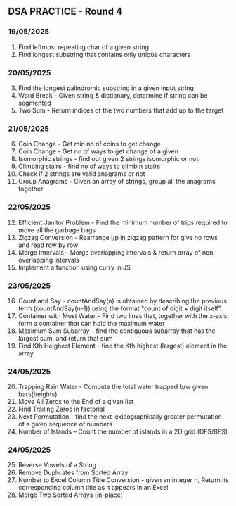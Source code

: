 ## DSA PRACTICE - Round 4

### 19/05/2025
1. Find leftmost repeating char of a given string
2. Find longest substring that contains only unique characters

### 20/05/2025
3. Find the longest palindromic substring in a given input string
4. Word Break - Given string & dictionary, determine if string can be segmented
5. Two Sum - Return indices of the two numbers that add up to the target

### 21/05/2025
6. Coin Change - Get min no of coins to get change
7. Coin Change - Get no of ways to get change of a given
8. Isomorphic strings - find out given 2 strings isomorphic or not
9. Climbing stairs - find no of ways to climb n stairs
10. Check if 2 strings are valid anagrams or not
11. Group Anagrams - Given an array of strings, group all the anagrams together

### 22/05/2025
12. Efficient Janitor Problem - Find the minimum number of trips required to move all the garbage bags
13. Zigzag Conversion - Rearrange i/p in zigzag pattern for give no rows and read row by row
14. Merge Intervals - Merge overlapping intervals & return array of non-overlapping intervals
15. Implement a function using curry in JS

### 23/05/2025
16. Count and Say - countAndSay(n) is obtained by describing the previous term (countAndSay(n-1)) using the format "count of digit + digit itself".
17. Container with Most Water - Find two lines that, together with the x-axis, form a container that can hold the maximum water
18. Maximum Sum Subarray - find the contiguous subarray that has the largest sum, and return that sum
19. Find Kth Heighest Element - find the Kth highest (largest) element in the array

### 24/05/2025
20. Trapping Rain Water - Compute the total water trapped b/w given bars(heights)
21. Move All Zeros to the End of a given list
22. Find Trailing Zeros in factorial
23. Next Permutation - find the next lexicographically greater permutation of a given sequence of numbers
24. Number of Islands – Count the number of islands in a 2D grid (DFS/BFS)

### 24/05/2025
25. Reverse Vowels of a String
26. Remove Duplicates from Sorted Array
27. Number to Excel Column Title Conversion - given an integer n, Return its corresponding column title as it appears in an Excel
28. Merge Two Sorted Arrays (in-place)
